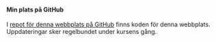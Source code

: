 #### Min plats på GitHub

I [repot för denna webbplats på GitHub](https://github.com/ingolager/design) finns koden för denna webbplats. Uppdateringar sker regelbundet under kursens gång.
